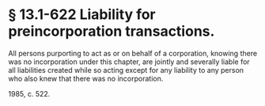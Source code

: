 # § 13.1-622 Liability for preincorporation transactions.

<p>All persons purporting to act as or on behalf of a corporation, knowing there was no incorporation under this chapter, are jointly and severally liable for all liabilities created while so acting except for any liability to any person who also knew that there was no incorporation.</p><p>1985, c. 522.</p>